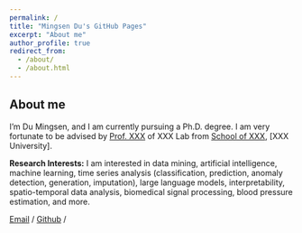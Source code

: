 ```yaml
---
permalink: /
title: "Mingsen Du's GitHub Pages"
excerpt: "About me"
author_profile: true
redirect_from: 
  - /about/
  - /about.html
---
```




About me
------
I’m Du Mingsen, and I am currently pursuing a Ph.D. degree. I am very fortunate to be advised by [Prof. XXX](https://www.XXX.com/) of XXX Lab from [School of XXX](https://xx.XXX.edu.cn/), [XXX University].

**Research Interests:**
I am interested in data mining, artificial intelligence, machine learning, time series analysis (classification, prediction, anomaly detection, generation, imputation), large language models, interpretability, spatio-temporal data analysis, biomedical signal processing, blood pressure estimation, and more.

[Email](mailto:dumingsen1999@gmail.com) / [Github](https://github.com/dumingsen) / 

<!--More info about configuring academicpages can be found in [the guide](https://academicpages.github.io/markdown/). The [guides for the Minimal Mistakes theme](https://mmistakes.github.io/minimal-mistakes/docs/configuration/) (which this theme was forked from) might also be helpful.-->

